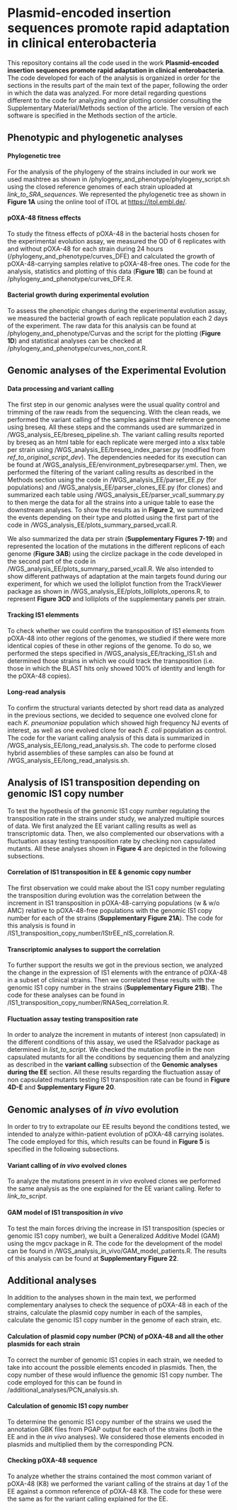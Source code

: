 # Plasmid-encoded insertion sequences promote rapid adaptation in clinical enterobacteria

This repository contains all the code used in the work **Plasmid-encoded insertion sequences promote rapid adaptation in clinical enterobacteria**. The code developed for each of the analysis is organized in order for the sections in the results part of the main text of the paper, following the order in which the data was analyzed. For more detail regarding questions different to the code for analyzing and/or plotting consider consulting the Supplementary Material/Methods section of the article. The version of each software is specified in the Methods section of the article.

## Phenotypic and phylogenetic analyses

#### Phylogenetic tree

For the analysis of the phylogeny of the strains included in our work we used mashtree as shown in /phylogeny_and_phenotype/phylogeny_script.sh using the closed reference genomes of each strain uploaded at *link_to_SRA_sequences*. We represented the phylogenetic tree as shown in **Figure 1A** using the online tool of iTOL at https://itol.embl.de/. 

#### pOXA-48 fitness effects

To study the fitness effects of pOXA-48 in the bacterial hosts chosen for the experimental evolution assay, we measured the OD of 6 replicates with and without pOXA-48 for each strain during 24 hours (/phylogeny_and_phenotype/curves_DFE) and calculated the growth of pOXA-48-carrying samples relative to pOXA-48-free ones. The code for the analysis, statistics and plotting of this data (**Figure 1B**) can be found at /phylogeny_and_phenotype/curves_DFE.R.

#### Bacterial growth during experimental evolution

To assess the phenotipic changes during the experimental evolution assay, we measured the bacterial growth of each replicate population each 2 days of the experiment. The raw data for this analysis can be found at /phylogeny_and_phenotype/Curvas and the script for the plotting (**Figure 1D**) and statistical analyses can be checked at /phylogeny_and_phenotype/curves_non_cont.R.

## Genomic analyses of the Experimental Evolution

#### Data processing and variant calling

The first step in our genomic analyses were the usual quality control and trimming of the raw reads from the sequencing. With the clean reads, we performed the variant calling of the samples against their reference genome using breseq. All these steps and the commands used are summarized in /WGS_analysis_EE/breseq_pipeline.sh. The variant calling results reported by breseq as an html table for each replicate were merged into a xlsx table per strain using /WGS_analysis_EE/breseq_index_parser.py (modified from *ref_to_original_script_dev*). The dependencies needed for its execution can be found at /WGS_analysis_EE/environment_pybreseqparser.yml. Then, we performed the filtering of the variant calling results as described in the Methods section using the code in /WGS_analysis_EE/parser_EE.py (for populations) and /WGS_analysis_EE/parser_clones_EE.py (for clones) and summarized each table using /WGS_analysis_EE/parser_vcall_summary.py to then merge the data for all the strains into a unique table to ease the downstream analyses. To show the results as in **Figure 2**, we summarized the events depending on their type and plotted using the first part of the code in /WGS_analysis_EE/plots_summary_parsed_vcall.R.

We also summarized the data per strain (**Supplementary Figures 7-19**) and represented the location of the mutations in the different replicons of each genome (**Figure 3AB**) using the circlize package in the code developed in the second part of the code in /WGS_analysis_EE/plots_summary_parsed_vcall.R. We also intended to show different pathways of adaptation at the main targets found during our experiment, for which we used the lolliplot function from the TrackViewer package as shown in /WGS_analysis_EE/plots_lolliplots_operons.R, to represent **Figure 3CD** and lolliplots of the supplementary panels per strain.

#### Tracking IS1 elemments

To check whether we could confirm the transposition of IS1 elements from pOXA-48 into other regions of the genomes, we studied if there were more identical copies of these in other regions of the genome. To do so, we performed the steps specified in /WGS_analysis_EE/tracking_IS1.sh and determined those strains in which we could track the transposition (i.e. those in which the BLAST hits only showed 100% of identity and length for the pOXA-48 copies).

#### Long-read analysis

To confirm the structural variants detected by short read data as analyzed in the previous sections, we decided to sequence one evolved clone for each _K. pneumoniae_ population which showed high frequency NJ events of interest, as well as one evolved clone for each _E. coli_ population as control. The code for the variant calling analysis of this data is summarized in /WGS_analysis_EE/long_read_analysis.sh. The code to performe closed hybrid assemblies of these samples can also be found at /WGS_analysis_EE/long_read_analysis.sh.

## Analysis of IS1 transposition depending on genomic IS1 copy number

To test the hypothesis of the genomic IS1 copy number regulating the transposition rate in the strains under study, we analyzed multiple sources of data. We first analyzed the EE variant calling results as well as transcriptomic data. Then, we also complemented our observations with a fluctuation assay testing transposition rate by checking non capsulated mutants. All these analyses shown in **Figure 4** are depicted in the following subsections.

#### Correlation of IS1 transposition in EE & genomic copy number

The first observation we could make about the IS1 copy number regulating the transposition during evolution was the correlation between the increment in IS1 transposition in pOXA-48-carrying populations (w & w/o AMC) relative to pOXA-48-free populations with the genomic IS1 copy number for each of the strains (**Supplementary Figure 21A**). The code for this analysis is found in /IS1_transposition_copy_number/IStrEE_nIS_correlation.R.

#### Transcriptomic analyses to support the correlation

To further support the results we got in the previous section, we analyzed the change in the expression of IS1 elements with the entrance of pOXA-48 in a subset of clinical strains. Then we correlated these results with the genomic IS1 copy number in the strains (**Supplementary Figure 21B**). The code for these analyses can be found in /IS1_transposition_copy_number/RNASeq_correlation.R.

#### Fluctuation assay testing transposition rate

In order to analyze the increment in mutants of interest (non capsulated) in the different conditions of this assay, we used the RSalvador package as determined in *list_to_script*. We checked the mutation profile in the non capsulated mutants for all the conditions by sequencing them and analyzing as described in the **variant calling** subsection of the **Genomic analyses during the EE** section. All these results regarding the fluctuation assay of non capsulated mutants testing IS1 transposition rate can be found in **Figure 4D-E** and **Supplementary Figure 20**.

## Genomic analyses of _in vivo_ evolution

In order to try to extrapolate our EE results beyond the conditions tested, we intended to analyze within-patient evolution of pOXA-48 carrying isolates. The code employed for this, which results can be found in **Figure 5** is specified in the following subsections.

#### Variant calling of _in vivo_ evolved clones

To analyze the mutations present in _in vivo_ evolved clones we performed the same analysis as the one explained for the EE variant calling. Refer to *link_to_script*.

#### GAM model of IS1 transposition _in vivo_

To test the main forces driving the increase in IS1 transposition (species or genomic IS1 copy number), we built a Generalized Additive Model (GAM) using the mgcv package in R. The code for the development of the model can be found in /WGS_analysis_in_vivo/GAM_model_patients.R. The results of this analysis can be found at **Supplementary Figure 22**.

## Additional analyses

In addition to the analyses shown in the main text, we performed complementary analyses to check the sequence of pOXA-48 in each of the strains, calculate the plasmid copy number in each of the samples, calculate the genomic IS1 copy number in the genome of each strain, etc.

#### Calculation of plasmid copy number (PCN) of pOXA-48 and all the other plasmids for each strain

To correct the number of genomic IS1 copies in each strain, we needed to take into account the possible elements encoded in plasmids. Then, the copy number of these would influence the genomic IS1 copy number. The code employed for this can be found in /additional_analyses/PCN_analysis.sh.

#### Calculation of genomic IS1 copy number

To determine the genomic IS1 copy number of the strains we used the annotation GBK files from PGAP output for each of the strains (both in the EE and in the _in vivo_ analyses). We considered those elements encoded in plasmids and multiplied them by the corresponding PCN.

#### Checking pOXA-48 sequence

To analyze whether the strains contained the most common variant of pOXA-48 (K8) we performed the variant calling of the strains at day 1 of the EE against a common reference of pOXA-48 K8. The code for these were the same as for the variant calling explained for the EE.
